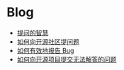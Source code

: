 
# Blog

- [提问的智慧](https://github.com/ryanhanwu/How-To-Ask-Questions-The-Smart-Way)
- [如何向开源社区提问题](https://github.com/seajs/seajs/issues/545)
- [如何有效地报告 Bug](https://www.chiark.greenend.org.uk/~sgtatham/bugs-cn.html)
- [如何向开源项目提交无法解答的问题](https://zhuanlan.zhihu.com/p/25795393)
